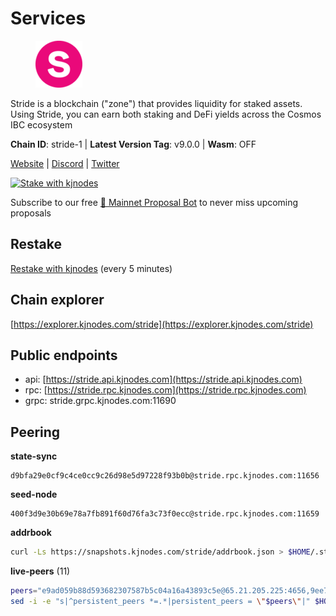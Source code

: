 # Services

<figure><img src="https://raw.githubusercontent.com/kj89/cosmos-images/main/logos/stride.png" alt=""><figcaption></figcaption></figure>

Stride is a blockchain ("zone") that provides liquidity for staked assets.  Using Stride, you can earn both staking and DeFi yields across the Cosmos IBC ecosystem

**Chain ID**: stride-1 | **Latest Version Tag**: v9.0.0 | **Wasm**: OFF

[Website](https://stride.zone) | [Discord](https://discord.gg/mzQZ8dAE7u) | [Twitter](https://twitter.com/stride_zone)

[![Stake with kjnodes](https://i.ibb.co/cr44Q8j/button-stake-with-kjnodes.png)](https://restake.app/stride/stridevaloper1j8gkhtllnp252l6g6zwzea30e7pvzqttr9768n)

Subscribe to our free [🤖 Mainnet Proposal Bot](https://t.me/kjnodes_proposal_bot) to never miss upcoming proposals

## Restake

[Restake with kjnodes](https://restake.app/stride/stridevaloper1j8gkhtllnp252l6g6zwzea30e7pvzqttr9768n) (every 5 minutes)
## Chain explorer
[https://explorer.kjnodes.com/stride](https://explorer.kjnodes.com/stride)

## Public endpoints

* api: [https://stride.api.kjnodes.com](https://stride.api.kjnodes.com)
* rpc: [https://stride.rpc.kjnodes.com](https://stride.rpc.kjnodes.com)
* grpc: stride.grpc.kjnodes.com:11690

## Peering

**state-sync**

```text
d9bfa29e0cf9c4ce0cc9c26d98e5d97228f93b0b@stride.rpc.kjnodes.com:11656
```

**seed-node**

```text
400f3d9e30b69e78a7fb891f60d76fa3c73f0ecc@stride.rpc.kjnodes.com:11659
```

**addrbook**
```bash
curl -Ls https://snapshots.kjnodes.com/stride/addrbook.json > $HOME/.stride/config/addrbook.json
```

**live-peers** (11)
```bash
peers="e9ad059b88d593682307587b5c04a16a43893c5e@65.21.205.225:4656,9ee75491e354965d8bfd8434aa093f8613bc1dce@65.108.238.103:12256,b212d5740b2e11e54f56b072dc13b6134650cfb5@164.152.160.97:26656,ade7d4d0009c7725ee991b8c40a7f646f76bf1e3@149.102.140.108:26656,20f56a68a04eedc764b7e1b87b7032a50b9d4fe9@51.81.155.97:10456,87a7a8cc67967d0ede5d68a1477c44a40a8705f7@108.165.178.242:26653,df43d9a9490495aa528431077b526eabeec46b52@95.217.197.100:26653,d2247f7b919f0781c90ee61958d7044665a22d38@169.155.44.213:26656,fb8505c994cb90927c766e3c3d2db38044a596bc@139.59.31.201:26656,c938bcc723f004798750c3c533e8a6735f6d8363@38.146.3.122:12256,d9bfa29e0cf9c4ce0cc9c26d98e5d97228f93b0b@65.109.88.38:11656"
sed -i -e "s|^persistent_peers *=.*|persistent_peers = \"$peers\"|" $HOME/.stride/config/config.toml
```
